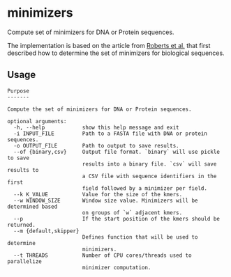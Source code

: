 # minimizers
Compute set of minimizers for DNA or Protein sequences.

The implementation is based on the article from [Roberts et al.](https://academic.oup.com/bioinformatics/article/20/18/3363/202143) that first described how to determine the set of minimizers for biological sequences.

## Usage

```
Purpose
-------

Compute the set of minimizers for DNA or Protein sequences.

optional arguments:
  -h, --help            show this help message and exit
  -i INPUT_FILE         Path to a FASTA file with DNA or protein sequences.
  -o OUTPUT_FILE        Path to output to save results.
  --of {binary,csv}     Output file format. `binary` will use pickle to save
                        results into a binary file. `csv` will save results to
                        a CSV file with sequence identifiers in the first
                        field followed by a minimizer per field.
  --k K_VALUE           Value for the size of the kmers.
  --w WINDOW_SIZE       Window size value. Minimizers will be determined based
                        on groups of `w` adjacent kmers.
  --p                   If the start position of the kmers should be returned.
  --m {default,skipper}
                        Defines function that will be used to determine
                        minimizers.
  --t THREADS           Number of CPU cores/threads used to parallelize
                        minimizer computation.
```
